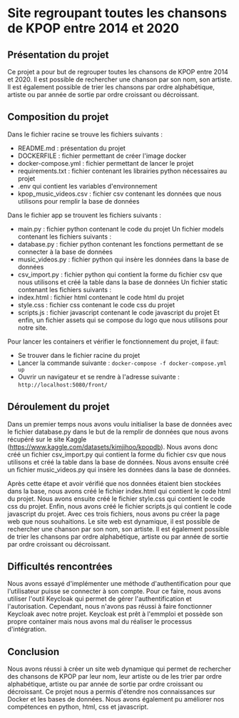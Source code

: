 # Site regroupant toutes les chansons de KPOP entre 2014 et 2020

## Présentation du projet

Ce projet a pour but de regrouper toutes les chansons de KPOP entre 2014 et 2020. Il est possible de rechercher une chanson par son nom, son artiste. Il est également possible de trier les chansons par ordre alphabétique, artiste ou par année de sortie par ordre croissant ou décroissant. 

## Composition du projet 
Dans le fichier racine se trouve les fichiers suivants :
- README.md : présentation du projet
- DOCKERFILE : fichier permettant de créer l'image docker
- docker-compose.yml : fichier permettant de lancer le projet
- requirements.txt : fichier contenant les librairies python nécessaires au projet
- .env qui contient les variables d'environnement 
- kpop_music_videos.csv : fichier csv contenant les données que nous utilisons pour remplir la base de données

Dans le fichier app se trouvent les fichiers suivants :
- main.py : fichier python contenant le code du projet 
Un fichier models contenant les fichiers suivants :
- database.py : fichier python contenant les fonctions permettant de se connecter à la base de données
- music_videos.py : fichier python qui insère les données dans la base de données
-  csv_import.py : fichier python qui contient la forme du fichier csv que nous utilisons et créé la table dans la base de données
Un fichier static contenant les fichiers suivants :
- index.html : fichier html contenant le code html du projet
- style.css : fichier css contenant le code css du projet
- scripts.js : fichier javascript contenant le code javascript du projet
Et enfin, un fichier assets qui se compose du logo que nous utilisons pour notre site. 

Pour lancer les containers et vérifier le fonctionnement du projet, il faut:
- Se trouver dans le fichier racine du projet
- Lancer la commande suivante : `docker-compose -f docker-compose.yml up `
- Ouvrir un navigateur et se rendre à l'adresse suivante : `http://localhost:5080/front/`


## Déroulement du projet
Dans un premier temps nous avons voulu initialiser la base de données avec le fichier database.py dans le but de la remplir de données que nous avons récupéré sur le site Kaggle (https://www.kaggle.com/datasets/kimjihoo/kpopdb). Nous avons donc créé un fichier csv_import.py qui contient la forme du fichier csv que nous utilisons et créé la table dans la base de données. Nous avons ensuite créé un fichier music_videos.py qui insère les données dans la base de données. 

Après cette étape et avoir vérifié que nos données étaient bien stockées dans la base, nous avons créé le fichier index.html qui contient le code html du projet. Nous avons ensuite créé le fichier style.css qui contient le code css du projet. Enfin, nous avons créé le fichier scripts.js qui contient le code javascript du projet. Avec ces trois fichiers, nous avons pu créer la page web que nous souhaitions. 
Le site web est dynamique, il est possible de rechercher une chanson par son nom, son artiste. Il est également possible de trier les chansons par ordre alphabétique, artiste ou par année de sortie par ordre croissant ou décroissant.

## Difficultés rencontrées
Nous avons essayé d'implémenter une méthode d'authentification pour que l'utilisateur puisse se connecter à son compte. Pour ce faire, nous avons utiliser l'outil Keycloak qui permet de gérer l'authentification et l'autorisation. Cependant, nous n'avons pas réussi à faire fonctionner Keycloak avec notre projet.
Keycloak est prêt à l'emmploi et possède son propre container mais nous avons mal du réaliser le processus d'intégration. 

## Conclusion
Nous avons réussi à créer un site web dynamique qui permet de rechercher des chansons de KPOP par leur nom, leur artiste ou de les trier par ordre alphabétique, artiste ou par année de sortie par ordre croissant ou décroissant.
Ce projet nous a permis d'étendre nos connaissances sur Docker et les bases de données. Nous avons également pu améliorer nos compétences en python, html, css et javascript.
